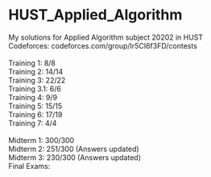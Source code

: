 # HUST_Applied_Algorithm

My solutions for Applied Algorithm subject 20202 in HUST </br>
Codeforces: codeforces.com/group/Ir5CI6f3FD/contests </br></br>
Training 1: 8/8 </br>
Training 2: 14/14 </br>
Training 3: 22/22</br>
Training 3.1: 6/6 </br>
Training 4: 9/9 </br>
Training 5: 15/15 </br>
Training 6: 17/19 </br>
Training 7: 4/4 </br>
</br>
Midterm 1: 300/300 </br>
Midterm 2: 251/300 (Answers updated)</br>
Midterm 3: 230/300 (Answers updated)</br>
Final Exams: </br>
